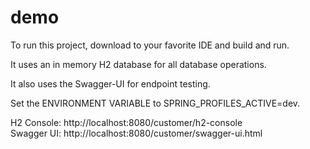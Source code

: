# demo

To run this project, download to your favorite IDE and build and run.

It uses an in memory H2 database for all database operations.

It also uses the Swagger-UI for endpoint testing.

Set the ENVIRONMENT VARIABLE to SPRING_PROFILES_ACTIVE=dev.

H2 Console: http://localhost:8080/customer/h2-console  
Swagger UI: http://localhost:8080/customer/swagger-ui.html
